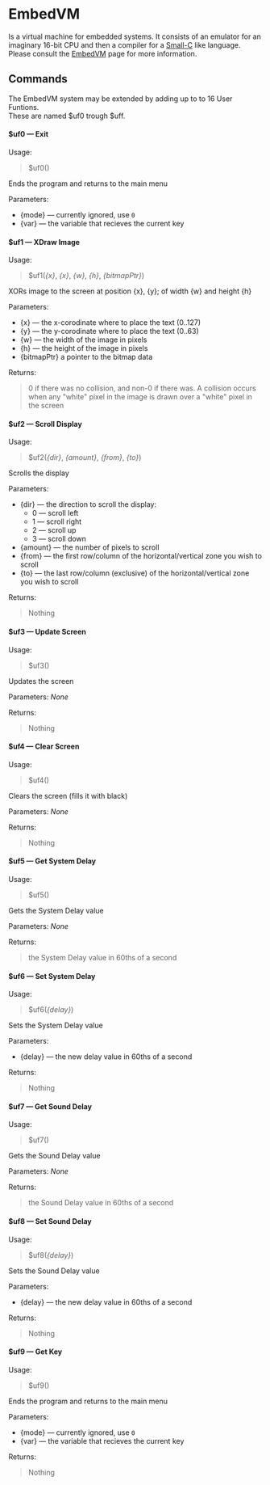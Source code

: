 EmbedVM
=======

Is a virtual machine for embedded systems. It consists of an emulator for 
an imaginary 16-bit CPU and then a compiler for a 
[Small-C](https://en.wikipedia.org/wiki/Small-C) like language. Please 
consult the [EmbedVM](http://www.clifford.at/embedvm/) page for more information. 


## Commands
The EmbedVM system may be extended by adding up to to 16 User Funtions.  
These are named $uf0 trough $uff.   

#### $uf0 — Exit

Usage:
> $uf0()

Ends the program and returns to the main menu

Parameters:
* {mode} — currently ignored, use `0`
* {var} — the variable that recieves the current key 


#### $uf1 — XDraw Image

Usage:
> $uf1(*{x}*, *{x}*, *{w}*, *{h}*, *{bitmapPtr}*)

XORs image to the screen at position {x}, {y}; of width {w} and height {h}

Parameters:
* {x} — the x-corodinate where to place the text (0..127)
* {y} — the y-corodinate where to place the text (0..63)
* {w} — the width of the image in pixels
* {h} — the height of the image in pixels
* {bitmapPtr} a pointer to the bitmap data

Returns:
>0 if there was no collision, and non-0 if there was.  A collision occurs
when any "white" pixel in the image is drawn over a "white" pixel in the screen

#### $uf2 — Scroll Display

Usage:
> $uf2(*{dir}*, *{amount}*, *{from}*, *{to}*)

Scrolls the display

Parameters:
* {dir} — the direction to scroll the display:
    * 0 — scroll left
    * 1 — scroll right
    * 2 — scroll up
    * 3 — scroll down
* {amount} — the number of pixels to scroll 
* {from} — the first row/column of the horizontal/vertical zone you wish to
  scroll 
* {to} — the last row/column (exclusive) of the horizontal/vertical zone you wish to
  scroll 

Returns:
>Nothing

#### $uf3 — Update Screen

Usage:
> $uf3()

Updates the screen

Parameters:
*None*  

Returns:
>Nothing

#### $uf4 — Clear Screen

Usage:
> $uf4()

Clears the screen (fills it with black)

Parameters:
*None*  

Returns:
>Nothing

#### $uf5 — Get System Delay

Usage:
> $uf5()

Gets the System Delay value

Parameters:
*None*  

Returns:
> the System Delay value in 60ths of a second

#### $uf6 — Set System Delay

Usage:
> $uf6(*{delay}*)

Sets the System Delay value

Parameters:
* {delay} — the new delay value in 60ths of a second

Returns:
>Nothing

#### $uf7 — Get Sound Delay

Usage:
> $uf7()

Gets the Sound Delay value

Parameters:
*None*

Returns:
> the Sound Delay value in 60ths of a second

#### $uf8 — Set Sound Delay

Usage:
> $uf8(*{delay}*)

Sets the Sound Delay value

Parameters:
* {delay} — the new delay value in 60ths of a second

Returns:
>Nothing

#### $uf9 — Get Key

Usage:
> $uf9()

Ends the program and returns to the main menu

Parameters:
* {mode} — currently ignored, use `0`
* {var} — the variable that recieves the current key 

Returns:
>Nothing


